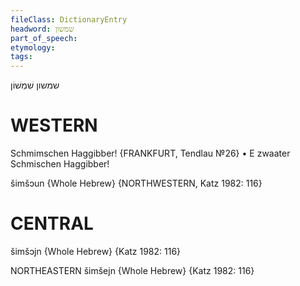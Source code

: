 ```yaml
---
fileClass: DictionaryEntry
headword: שמשון
part_of_speech: 
etymology: 
tags: 
---
```

שמשון
שִׁמְשׁוֹן

WESTERN
========

Schmimschen Haggibber!
{FRANKFURT, Tendlau №26}
	•	E zwaater Schmischen Haggibber!

šimšɔun {Whole Hebrew} {NORTHWESTERN, Katz 1982: 116}

CENTRAL
========

šimšɔjn {Whole Hebrew} {Katz 1982: 116}

NORTHEASTERN
šimšejn {Whole Hebrew} {Katz 1982: 116}
